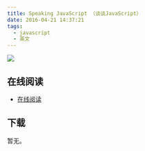 ```yaml
---
title: Speaking JavaScript （谈谈JavaScript）
date: 2016-04-21 14:37:21
tags:
  - javascript
  - 英文
---
```


![](http://speakingjs.com/es5/orm_front_cover.jpg)

<!--more-->

## 在线阅读 ##

+ [在线阅读](http://speakingjs.com/es5/)

## 下载 ##

暂无。
